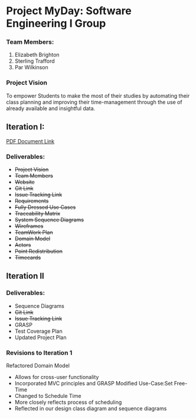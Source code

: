 # Project MyDay: Software Engineering I Group 

### Team Members:
1. Elizabeth Brighton
2. Sterling Trafford
3. Par Wilkinson

### Project Vision
To empower Students to make the most of their studies by automating their class planning and improving their time-management through the use of already available and insightful data.
## Iteration I:
[PDF Document Link](https://drive.google.com/open?id=1mVftZGB7TX9JWXMV7r9NRBDeQs4zTHNp)
### Deliverables:
 * ~~Project Vision~~
 * ~~Team Members~~
 * ~~Website~~
 * ~~Git Link~~
 * ~~Issue Tracking Link~~
 * ~~Requirements~~
 * ~~Fully Dressed Use Cases~~
 * ~~Traceability Matrix~~
 * ~~System Sequence Diagrams~~
 * ~~Wireframes~~
 * ~~TeamWork Plan~~
 * ~~Domain Model~~
 * ~~Actors~~
 * ~~Point Redistribution~~
 * ~~Timecards~~


## Iteration II

### Deliverables:
* Sequence Diagrams
* ~~Git Link~~
* ~~Issue Tracking Link~~
* GRASP
* Test Coverage Plan
* Updated Project Plan

### Revisions to Iteration 1
Refactored Domain Model
* Allows for cross-user functionality
* Incorporated MVC principles and GRASP
Modified Use-Case:Set Free-Time
* Changed to Schedule Time
* More closely reflects process of scheduling
* Reflected in our design class diagram and sequence diagrams






